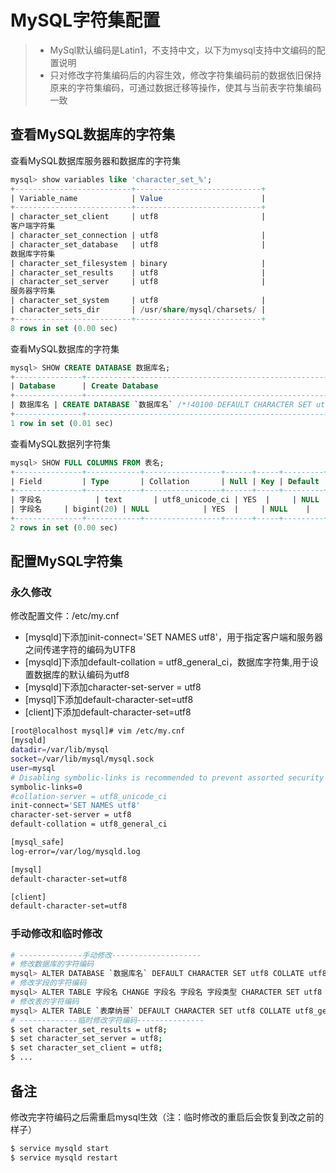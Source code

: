 # MySQL字符集配置

> * MySql默认编码是Latin1，不支持中文，以下为mysql支持中文编码的配置说明
> * 只对修改字符集编码后的内容生效，修改字符集编码前的数据依旧保持原来的字符集编码，可通过数据迁移等操作，使其与当前表字符集编码一致

## 查看MySQL数据库的字符集

查看MySQL数据库服务器和数据库的字符集

```sql
mysql> show variables like 'character_set_%';
+--------------------------+----------------------------+
| Variable_name            | Value                      |
+--------------------------+----------------------------+
| character_set_client     | utf8                       |
客户端字符集
| character_set_connection | utf8                       |
| character_set_database   | utf8                       |
数据库字符集
| character_set_filesystem | binary                     |
| character_set_results    | utf8                       |
| character_set_server     | utf8                       |
服务器字符集
| character_set_system     | utf8                       |
| character_sets_dir       | /usr/share/mysql/charsets/ |
+--------------------------+----------------------------+
8 rows in set (0.00 sec)
```

查看MySQL数据库的字符集

```sql
mysql> SHOW CREATE DATABASE 数据库名;
+---------------+------------------------------------------------------------------------------------------------+
| Database      | Create Database                                                                                |
+---------------+------------------------------------------------------------------------------------------------+
| 数据库名 | CREATE DATABASE `数据库名` /*!40100 DEFAULT CHARACTER SET utf8 COLLATE utf8_unicode_ci */ |
+---------------+------------------------------------------------------------------------------------------------+
1 row in set (0.01 sec)
```

查看MySQL数据列字符集

```sql
mysql> SHOW FULL COLUMNS FROM 表名;
+---------------+------------+-----------------+------+-----+---------+-------+---------------------------------+---------+
| Field         | Type       | Collation       | Null | Key | Default | Extra | Privileges                      | Comment |
+---------------+------------+-----------------+------+-----+---------+-------+---------------------------------+---------+
| 字段名            | text       | utf8_unicode_ci | YES  |     | NULL    |       | select,insert,update,references |         |
| 字段名     | bigint(20) | NULL            | YES  |     | NULL    |       | select,insert,update,references |         |
+---------------+------------+-----------------+------+-----+---------+-------+---------------------------------+---------+
2 rows in set (0.00 sec)
```

## 配置MySQL字符集

### 永久修改

修改配置文件：/etc/my.cnf

- [mysqld]下添加init-connect='SET NAMES utf8'，用于指定客户端和服务器之间传递字符的编码为UTF8
- [mysqld]下添加default-collation = utf8_general_ci，数据库字符集,用于设置数据库的默认编码为utf8
- [mysqld]下添加character-set-server = utf8
- [mysql]下添加default-character-set=utf8
- [client]下添加default-character-set=utf8

```sh
[root@localhost mysql]# vim /etc/my.cnf
[mysqld]
datadir=/var/lib/mysql
socket=/var/lib/mysql/mysql.sock
user=mysql
# Disabling symbolic-links is recommended to prevent assorted security risks
symbolic-links=0
#collation-server = utf8_unicode_ci
init-connect='SET NAMES utf8'
character-set-server = utf8
default-collation = utf8_general_ci

[mysql_safe]
log-error=/var/log/mysqld.log

[mysql]
default-character-set=utf8

[client]
default-character-set=utf8
```

### 手动修改和临时修改
```sh
# --------------手动修改--------------------
# 修改数据库的字符编码
mysql> ALTER DATABASE `数据库名` DEFAULT CHARACTER SET utf8 COLLATE utf8_general_ci
# 修改字段的字符编码
mysql> ALTER TABLE 字段名 CHANGE 字段名 字段名 字段类型 CHARACTER SET utf8 COLLATE utf8_general_ci;
# 修改表的字符编码
mysql> ALTER TABLE `表摩纳哥` DEFAULT CHARACTER SET utf8 COLLATE utf8_general_ci
# -------------临时修改字符编码---------------
$ set character_set_results = utf8;
$ set character_set_server = utf8;
$ set character_set_client = utf8;
$ ...
```

## 备注
修改完字符编码之后需重启mysql生效（注：临时修改的重启后会恢复到改之前的样子）
```sh
$ service mysqld start
$ service mysqld restart
```
